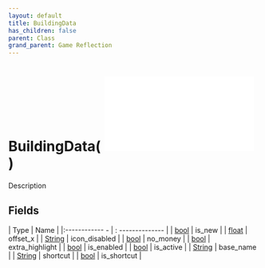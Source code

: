```yaml
---
layout: default
title: BuildingData
has_children: false
parent: Class
grand_parent: Game Reflection
---
```

# BuildingData( ![ BuildingDesc ](game-reflection/classes/building_desc.md) )
Description 

## Fields
| Type | Name |
|:------------ - | : -------------- |
| [bool](game-reflection/components/bool.md) | is_new |
| [float](game-reflection/components/float.md) | offset_x |
| [String](game-reflection/components/string.md) | icon_disabled |
| [bool](game-reflection/components/bool.md) | no_money |
| [bool](game-reflection/components/bool.md) | extra_highlight |
| [bool](game-reflection/components/bool.md) | is_enabled |
| [bool](game-reflection/components/bool.md) | is_active |
| [String](game-reflection/components/string.md) | base_name |
| [String](game-reflection/components/string.md) | shortcut |
| [bool](game-reflection/components/bool.md) | is_shortcut |
